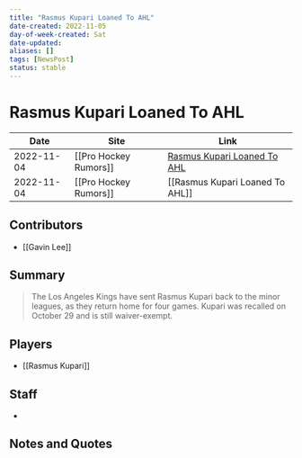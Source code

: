 ```yaml
---
title: "Rasmus Kupari Loaned To AHL"
date-created: 2022-11-05
day-of-week-created: Sat
date-updated: 
aliases: []
tags: [NewsPost]
status: stable
---
```


# Rasmus Kupari Loaned To AHL

| Date       | Site                  | Link                                                                                                    |
| ---------- | --------------------- | ------------------------------------------------------------------------------------------------------- |
| 2022-11-04 | [[Pro Hockey Rumors]] | [Rasmus Kupari Loaned To AHL](https://www.prohockeyrumors.com/2022/11/rasmus-kupari-loaned-to-ahl.html) |
| 2022-11-04 | [[Pro Hockey Rumors]] | [[Rasmus Kupari Loaned To AHL]]                                                                         |

## Contributors
- [[Gavin Lee]]

## Summary
> The Los Angeles Kings have sent Rasmus Kupari back to the minor leagues, as they return home for four games. Kupari was recalled on October 29 and is still waiver-exempt.

## Players
- [[Rasmus Kupari]]

## Staff
- 

## Notes and Quotes
> 

